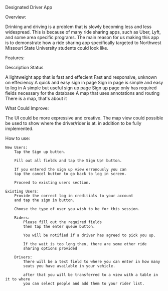 Designated Driver App

Overview:

Drinking and driving is  a problem that is slowly becoming less and less widespread. This is because of many ride sharing apps, such as Uber, Lyft, and some area specific programs. The main reason for us making this app is to demonstrate how a ride sharing app specifically targeted to Northwest Missouri State University students could look like.

Features:

Description                                                                                         Status

A lightweight app that is fast and effecient                        Fast and responsive, unknown on effeciency
A quick and easy sign in page                                           Sign in page is simple and easy to log in
A simple but useful sign up page                                      Sign up page only has required fields necessary for the database
A map that uses annotations and routing                          There is a map, that's about it

What Could Improve:

The UI could be more expressive and creative.
The map view could possible be used to show where the driver/rider is at. in addition to be fully implemented.


How to use:

    New Users:
        Tap the Sign up button.
        
        Fill out all fields and tap the Sign Up! button.
        
        If you entered the sign up view erronously you can
        tap the cancel button to go back to log in screen.
        
        Proceed to existing users section.
        
    Existing Users:
        Provide the correct log in creditials to your account
        and tap the sign in button.
        
        Choose the type of user you wish to be for this session.
        
        Riders:
            Please fill out the required fields
            then tap the enter queue button.
            
            You will be notified if a driver has agreed to pick you up.
            
            If the wait is too long then, there are some other ride
            sharing options provided
            
        Drivers:
            There will be a text field to where you can enter in how many
            seats you have available in your vehicle.
            
            after that you will be transferred to a view with a table in it to where
            you can select people and add them to your rider list.
